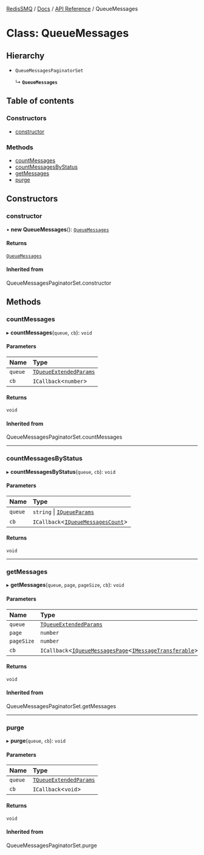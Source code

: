 [RedisSMQ](../../../README.md) / [Docs](../../README.md) / [API Reference](../README.md) / QueueMessages

# Class: QueueMessages

## Hierarchy

- `QueueMessagesPaginatorSet`

  ↳ **`QueueMessages`**

## Table of contents

### Constructors

- [constructor](QueueMessages.md#constructor)

### Methods

- [countMessages](QueueMessages.md#countmessages)
- [countMessagesByStatus](QueueMessages.md#countmessagesbystatus)
- [getMessages](QueueMessages.md#getmessages)
- [purge](QueueMessages.md#purge)

## Constructors

### constructor

• **new QueueMessages**(): [`QueueMessages`](QueueMessages.md)

#### Returns

[`QueueMessages`](QueueMessages.md)

#### Inherited from

QueueMessagesPaginatorSet.constructor

## Methods

### countMessages

▸ **countMessages**(`queue`, `cb`): `void`

#### Parameters

| Name | Type |
| :------ | :------ |
| `queue` | [`TQueueExtendedParams`](../README.md#tqueueextendedparams) |
| `cb` | `ICallback`\<`number`\> |

#### Returns

`void`

#### Inherited from

QueueMessagesPaginatorSet.countMessages

___

### countMessagesByStatus

▸ **countMessagesByStatus**(`queue`, `cb`): `void`

#### Parameters

| Name | Type |
| :------ | :------ |
| `queue` | `string` \| [`IQueueParams`](../interfaces/IQueueParams.md) |
| `cb` | `ICallback`\<[`IQueueMessagesCount`](../interfaces/IQueueMessagesCount.md)\> |

#### Returns

`void`

___

### getMessages

▸ **getMessages**(`queue`, `page`, `pageSize`, `cb`): `void`

#### Parameters

| Name | Type |
| :------ | :------ |
| `queue` | [`TQueueExtendedParams`](../README.md#tqueueextendedparams) |
| `page` | `number` |
| `pageSize` | `number` |
| `cb` | `ICallback`\<[`IQueueMessagesPage`](../interfaces/IQueueMessagesPage.md)\<[`IMessageTransferable`](../interfaces/IMessageTransferable.md)\>\> |

#### Returns

`void`

#### Inherited from

QueueMessagesPaginatorSet.getMessages

___

### purge

▸ **purge**(`queue`, `cb`): `void`

#### Parameters

| Name | Type |
| :------ | :------ |
| `queue` | [`TQueueExtendedParams`](../README.md#tqueueextendedparams) |
| `cb` | `ICallback`\<`void`\> |

#### Returns

`void`

#### Inherited from

QueueMessagesPaginatorSet.purge
